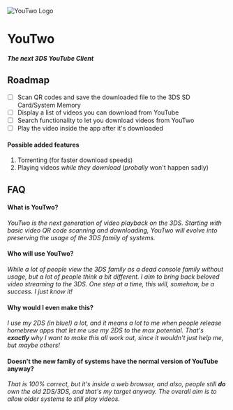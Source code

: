 
![YouTwo Logo](https://tinyimg.io/i/LGw0a0S.jpg)

# YouTwo
***The next 3DS YouTube Client***

## Roadmap

- [ ] Scan QR codes and save the downloaded file to the 3DS SD Card/System Memory
- [ ] Display a list of videos you can download from YouTube
- [ ] Search functionality to let you download videos from YouTwo
- [ ] Play the video inside the app after it's downloaded

#### Possible added features

1. Torrenting (for faster download speeds)
2. Playing videos *while they download* (*probally* won't happen sadly)

## FAQ

#### What is YouTwo?
*YouTwo is the next generation of video playback on the 3DS. Starting with basic video QR code scanning and downloading, YouTwo will evolve into preserving the usage of the 3DS family of systems.*

#### Who will use YouTwo?
*While a lot of people view the 3DS family as a dead console family without usage, but a lot of people think a bit different. I aim to bring back beloved video streaming to the 3DS. One step at a time, this will, somehow, be a success. I just know it!*

#### Why would I even make this?
*I use my 2DS (in blue!) a lot, and it means a lot to me when people release homebrew apps that let me use my 2DS to the max potential. That's* ***exactly*** *why I want to make this all work out, since it wouldn't just help me, but maybe others!*

#### Doesn't the new family of systems have the normal version of YouTube anyway?
*That is 100% correct, but it's inside a web browser, and also, people still* ***do*** *own the old 2DS/3DS, and that's my target anyway.* *The overall aim is to allow older systems to still play videos.*
